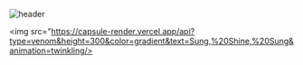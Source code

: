 ![header](https://capsule-render.vercel.app/api?type=venom&height=300&color=gradient&text=Sung,%20Shine,%20Sung&animation=twinkling)

<img src="https://capsule-render.vercel.app/api?type=venom&height=300&color=gradient&text=Sung,%20Shine,%20Sung&animation=twinkling/>



<!--
**shinysung/shinysung** is a ✨ _special_ ✨ repository because its `README.md` (this file) appears on your GitHub profile.

Here are some ideas to get you started:

- 🔭 I’m currently working on ...
- 🌱 I’m currently learning ...
- 👯 I’m looking to collaborate on ...
- 🤔 I’m looking for help with ...
- 💬 Ask me about ...
- 📫 How to reach me: ...
- 😄 Pronouns: ...
- ⚡ Fun fact: ...
-->
